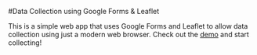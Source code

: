 #Data Collection using Google Forms & Leaflet

This is a simple web app that uses Google Forms and Leaflet to allow data collection using just a modern web browser. Check out the [demo](https://aogdp.github.io/gpsform/) and start collecting!


